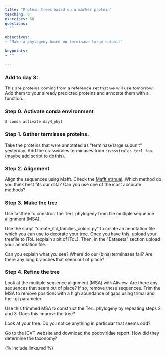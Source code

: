```yaml
---
title: "Protein trees based on a marker protein"
teaching: 0
exercises: 60
questions:
- ""

objectives:
- "Make a phylogeny based on terminase large subunit"

keypoints:
- ""

---
```

### Add to day 3:
This are proteins coming from a reference set that we will use tomorrow. Add them to your already predicted proteins and annotate them with a function...

### Step 0. Activate conda environment
```
$ conda activate day4_phyl
```

### Step 1. Gather terminase proteins.
Take the proteins that were annotated as "terminase large subunit" yesterday. Add the crassvirales terminases from `crassvirales_terl.faa`. (maybe add script to do this).

### Step 2. Alignment
Align the sequences using Mafft. Check the [Mafft manual](https://mafft.cbrc.jp/alignment/software/algorithms/algorithms.html). Which method do you think best fits our data? Can you use one of the most accurate methods?

### Step 3. Make the tree
Use fasttree to construct the TerL phylogeny from the multiple sequence alignment (MSA).

Use the script "create_itol_families_colors.py" to create an annotation file which you can use to decorate your tree. Once you have this, upload your treefile  to iToL (explain a bit of iToL).
Then, in the "Datasets" section upload your annotation file.

Can you explain what you see? Where do our (bins) terminases fall? Are there any long branches that seem out of place?


### Step 4. Refine the tree
Look at the multiple sequence alignment (MSA) with Aliview. Are there any sequences that seem out of place? If so, remove those sequences. Trim the MSA to remove positions with a high abundance of gaps using trimal and the -gt parameter.

Use this trimmed MSA to construct the TerL phylogeny by repeating steps 2 and 3. Does this improve the tree?


Look at your tree. Do you notice anything in particular that seems odd?


Go to the ICVT website and download the podoviridae report. How did they determine the taxonomy?

{% include links.md %}

